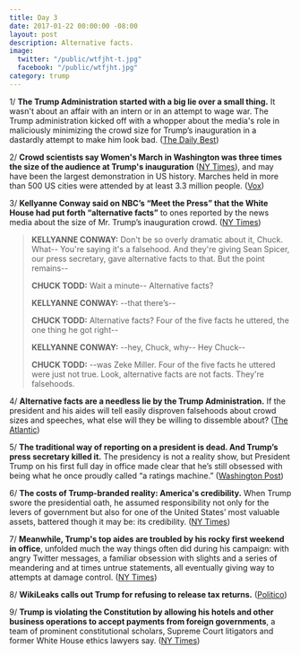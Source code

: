 ```yaml
---
title: Day 3
date: 2017-01-22 00:00:00 -08:00
layout: post
description: Alternative facts.
image:
  twitter: "/public/wtfjht-t.jpg"
  facebook: "/public/wtfjht.jpg"
category: trump
---
```


1/ **The Trump Administration started with a big lie over a small thing.** It wasn't about an affair with an intern or in an attempt to wage war. The Trump administration kicked off with a whopper about the media's role in maliciously minimizing the crowd size for Trump’s inauguration in a dastardly attempt to make him look bad. ([The Daily Best](http://www.thedailybeast.com/articles/2017/01/22/trump-administration-starts-with-big-lie-over-small-thing.html))

2/ **Crowd scientists say Women's March in Washington was three times the size of the audience at Trump's inauguration** ([NY Times](https://www.nytimes.com/interactive/2017/01/22/us/politics/womens-march-trump-crowd-estimates.html)), and may have been the largest demonstration in US history. Marches held in more than 500 US cities were attended by at least 3.3 million people. ([Vox](http://www.vox.com/2017/1/22/14350808/womens-marches-largest-demonstration-us-history-map))

3/ **Kellyanne Conway said on NBC’s “Meet the Press” that the White House had put forth “alternative facts”** to ones reported by the news media about the size of Mr. Trump’s inauguration crowd. ([NY Times](https://www.nytimes.com/2017/01/22/us/politics/president-trump-inauguration-crowd-white-house.html))

> **KELLYANNE CONWAY:** Don't be so overly dramatic about it, Chuck. What-- You're saying it's a falsehood. And they're giving Sean Spicer, our press secretary, gave alternative facts to that. But the point remains--
>
> **CHUCK TODD:** Wait a minute-- Alternative facts?
>
> **KELLYANNE CONWAY:** --that there’s--
>
> **CHUCK TODD:** Alternative facts? Four of the five facts he uttered, the one thing he got right--
>
> **KELLYANNE CONWAY:** --hey, Chuck, why-- Hey Chuck--
>
> **CHUCK TODD:** --was Zeke Miller. Four of the five facts he uttered were just not true. Look, alternative facts are not facts. They're falsehoods. 

4/ **Alternative facts are a needless lie by the Trump Administration.**
If the president and his aides will tell easily disproven falsehoods about crowd sizes and speeches, what else will they be willing to dissemble about? ([The Atlantic](https://www.theatlantic.com/politics/archive/2017/01/the-pointless-needless-lies-of-the-trump-administration/514061/))

5/ **The traditional way of reporting on a president is dead. And Trump’s press secretary killed it.** The presidency is not a reality show, but President Trump on his first full day in office made clear that he’s still obsessed with being what he once proudly called “a ratings machine.” ([Washington Post](https://www.washingtonpost.com/lifestyle/style/the-traditional-way-of-reporting-on-a-president-is-dead-and-trumps-press-secretary-killed-it/2017/01/22/75403a00-e0bf-11e6-a453-19ec4b3d09ba_story.html))
 
6/ **The costs of Trump-branded reality: America's credibility.** When Trump swore the presidential oath, he assumed responsibility not only for the levers of government but also for one of the United States’ most valuable assets, battered though it may be: its credibility. ([NY Times](https://www.nytimes.com/2017/01/22/business/media/alternative-facts-trump-brand.html))

7/ **Meanwhile, Trump's top aides are troubled by his rocky first weekend in office**, unfolded much the way things often did during his campaign: with angry Twitter messages, a familiar obsession with slights and a series of meandering and at times untrue statements, all eventually giving way to attempts at damage control. ([NY Times](https://www.nytimes.com/2017/01/22/us/politics/donald-trump-aides-rocky-first-weekend.html))

8/ **WikiLeaks calls out Trump for refusing to release tax returns.** ([Politico](http://www.politico.com/story/2017/01/wikileaks-trump-tax-return-234000))

9/ **Trump is violating the Constitution by allowing his hotels and other business operations to accept payments from foreign governments**, a team of prominent constitutional scholars, Supreme Court litigators and former White House ethics lawyers say. ([NY Times](https://www.nytimes.com/2017/01/22/us/politics/trump-foreign-payments-constitution-lawsuit.html))
